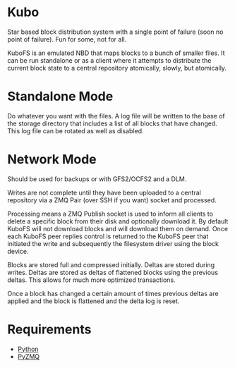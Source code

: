 Kubo
====

Star based block distribution system with a single point of failure (soon no point of failure).
Fun for some, not for all.

KuboFS is an emulated NBD that maps blocks to a bunch of smaller files.  It can be run standalone or as a client where
it attempts to distribute the current block state to a central repository atomically, slowly, but atomically.

Standalone Mode
===============

Do whatever you want with the files.  A log file will be written to the base of the storage directory that includes a
list of all blocks that have changed.  This log file can be rotated as well as disabled.

Network Mode
============

Should be used for backups or with GFS2/OCFS2 and a DLM.

Writes are not complete until they have been uploaded to a central repository via a ZMQ Pair (over SSH if you want)
socket and processed.

Processing means a ZMQ Publish socket is used to inform all clients to delete a specific block from their disk and
optionally download it.  By default KuboFS will not download blocks and will download them on demand.  Once each KuboFS
peer replies control is returned to the KuboFS peer that initiated the write and subsequently the filesystem
driver using the block device.

Blocks are stored full and compressed initially.  Deltas are stored during writes.  Deltas are stored as deltas of
flattened blocks using the previous deltas.  This allows for much more optimized transactions.

Once a block has changed a certain amount of times previous deltas are applied and the block is flattened and the delta
log is reset.

Requirements
============

  - [Python](http://www.python.org/)
  - [PyZMQ](http://zeromq.github.com/pyzmq/)